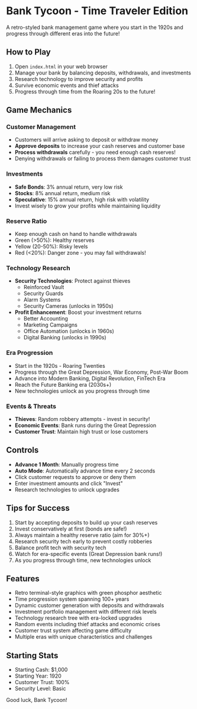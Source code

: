 # Bank Tycoon - Time Traveler Edition

A retro-styled bank management game where you start in the 1920s and progress through different eras into the future!

## How to Play

1. Open `index.html` in your web browser
2. Manage your bank by balancing deposits, withdrawals, and investments
3. Research technology to improve security and profits
4. Survive economic events and thief attacks
5. Progress through time from the Roaring 20s to the future!

## Game Mechanics

### Customer Management
- Customers will arrive asking to deposit or withdraw money
- **Approve deposits** to increase your cash reserves and customer base
- **Process withdrawals** carefully - you need enough cash reserves!
- Denying withdrawals or failing to process them damages customer trust

### Investments
- **Safe Bonds**: 3% annual return, very low risk
- **Stocks**: 8% annual return, medium risk
- **Speculative**: 15% annual return, high risk with volatility
- Invest wisely to grow your profits while maintaining liquidity

### Reserve Ratio
- Keep enough cash on hand to handle withdrawals
- Green (>50%): Healthy reserves
- Yellow (20-50%): Risky levels
- Red (<20%): Danger zone - you may fail withdrawals!

### Technology Research
- **Security Technologies**: Protect against thieves
  - Reinforced Vault
  - Security Guards
  - Alarm Systems
  - Security Cameras (unlocks in 1950s)
- **Profit Enhancement**: Boost your investment returns
  - Better Accounting
  - Marketing Campaigns
  - Office Automation (unlocks in 1960s)
  - Digital Banking (unlocks in 1990s)

### Era Progression
- Start in the 1920s - Roaring Twenties
- Progress through the Great Depression, War Economy, Post-War Boom
- Advance into Modern Banking, Digital Revolution, FinTech Era
- Reach the Future Banking era (2030s+)
- New technologies unlock as you progress through time

### Events & Threats
- **Thieves**: Random robbery attempts - invest in security!
- **Economic Events**: Bank runs during the Great Depression
- **Customer Trust**: Maintain high trust or lose customers

## Controls

- **Advance 1 Month**: Manually progress time
- **Auto Mode**: Automatically advance time every 2 seconds
- Click customer requests to approve or deny them
- Enter investment amounts and click "Invest"
- Research technologies to unlock upgrades

## Tips for Success

1. Start by accepting deposits to build up your cash reserves
2. Invest conservatively at first (bonds are safe!)
3. Always maintain a healthy reserve ratio (aim for 30%+)
4. Research security tech early to prevent costly robberies
5. Balance profit tech with security tech
6. Watch for era-specific events (Great Depression bank runs!)
7. As you progress through time, new technologies unlock

## Features

- Retro terminal-style graphics with green phosphor aesthetic
- Time progression system spanning 100+ years
- Dynamic customer generation with deposits and withdrawals
- Investment portfolio management with different risk levels
- Technology research tree with era-locked upgrades
- Random events including thief attacks and economic crises
- Customer trust system affecting game difficulty
- Multiple eras with unique characteristics and challenges

## Starting Stats

- Starting Cash: $1,000
- Starting Year: 1920
- Customer Trust: 100%
- Security Level: Basic

Good luck, Bank Tycoon!